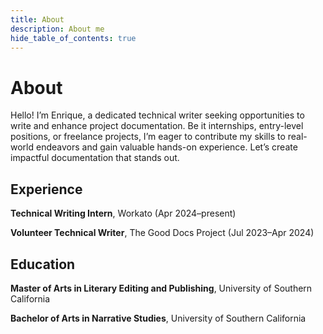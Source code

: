 ```yaml
---
title: About
description: About me
hide_table_of_contents: true
---
```


# About

Hello! I’m Enrique, a dedicated technical writer seeking opportunities to write and enhance project documentation. Be it internships, entry-level positions, or freelance projects, I’m eager to contribute my skills to real-world endeavors and gain valuable hands-on experience. Let’s create impactful documentation that stands out.

## Experience

**Technical Writing Intern**, Workato (Apr 2024–present)

**Volunteer Technical Writer**, The Good Docs Project (Jul 2023–Apr 2024)

## Education

**Master of Arts in Literary Editing and Publishing**, University of Southern California

**Bachelor of Arts in Narrative Studies**, University of Southern California
